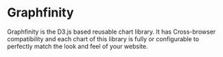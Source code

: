 # Graphfinity

Graphfinity is the D3.js based reusable chart library. It has Cross-browser compatibility and each chart of this library is fully or configurable to perfectly match the look and feel of your website.
